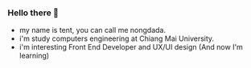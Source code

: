 ### Hello there 👋

-  my name is tent, you can call me nongdada.
-  i'm study computers engineering at Chiang Mai University.
-  i'm interesting Front End Developer and UX/UI design (And now I'm learning)
